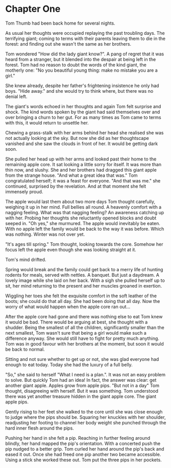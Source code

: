 
# Chapter One

Tom Thumb had been back home for several nights. 

As usual her thoughts were occupied replaying the past troubling days. The terrifying giant; coming to terms with their parents leaving them to die in the forest: and finding out she wasn't the same as her brothers. 

Tom wondered "How did the lady giant know?". A pang of regret that it was heard from a stranger, but it blended into the despair at being left in the forest. Tom had no reason to doubt the words of the kind giant, the motherly one: "No you beautiful young thing: make no mistake you are a girl." 

She knew already, despite her father's frightening insistence he only had boys. "Hide away." and she would try to think where, but there was no denial left.

The giant's words echoed in her thoughts and again Tom felt surprise and shock. The kind words spoken by the giant had said themselves over and over bringing a churn to her gut. For as many times as Tom came to terms with this, it would return to unsettle her.

Chewing a grass-stalk with her arms behind her head she realised she was not actually looking at the sky. But now she did as her thoughtscape vanished and she saw the clouds in front of her. It would be getting dark soon.

She pulled her head up with her arms and looked past their home to the remaining apple core. It sat looking a little sorry for itself. It was more than thin now, and slushy. She and her brothers had dragged this giant apple from the strange house. "And what a great idea that was." Tom congratulated herself; it was a feast for everyone. "And that was me." she continued, surprised by the revelation. And at that moment she felt immensely proud.

The apple would last them about two more days Tom thought carefully, weighing it up in her mind. Full bellies all round. A heavenly comfort with a nagging feeling. What was that nagging feeling? An awareness catching up with her. Probing her thoughts she reluctantly opened blocks and doubt seeped in. "Oh yes," she murmured. The apple would inevitably be eaten. With no apple left the family would be back to the way it was before. Which was nothing. Winter was not over yet.

"It's ages till spring." Tom thought, looking towards the core. Somehow her focus left the apple even though she was looking straight at it. 

Tom's mind drifted.

Spring would break and the family could get back to a merry life of hunting rodents for meals, served with nettles. A banquet. But just a daydream. A lovely image while she laid on her back. With a sigh she pulled herself up to sit, her mind returning to the present and her muscles groaned in exertion.

Wiggling her toes she felt the exquisite comfort in the soft leather of the boots; she could do that all day. She had been doing that all day. Now the worry of what would happen when the apple core ran out...

After the apple core had gone and there was nothing else to eat Tom knew it would be bad. There would be arguing at best, she thought with a shudder. Being the smallest of all the children, significantly smaller than the next smallest, Tom wasn't sure that being a girl would make such a difference anyway. She would still have to fight for pretty much anything. Tom was in good favour with her brothers at the moment, but soon it would be back to normal. 

Sitting and not sure whether to get up or not, she was glad everyone had enough to eat today. Today she had the luxury of a full belly. 

"So," she said to herself "What I need is a plan.". It was not an easy problem to solve. But quickly Tom had an idea! In fact, the answer was clear: get another giant apple. Apples grow from apple pips. "But not in a day" Tom thought, disagreeing with herself. But it was something. Tom understood there was yet another treasure hidden in the giant apple core. The giant apple pips. 

Gently rising to her feet she walked to the core until she was close enough to judge where the pips should be. Squaring her knuckles with her shoulder, readjusting her footing to channel her body weight she punched through the hard inner flesh around the pips. 

Pushing her hand in she felt a pip. Reaching in further feeling around blindly, her hand mapped the pip's orientation. With a concerted push the pip nudged to a better grip. Tom curled her hand around the pip's back and eased it out. Once she had freed one pip another two became accessible. Using a stick she worked these out. Tom put the three pips in her pockets.
